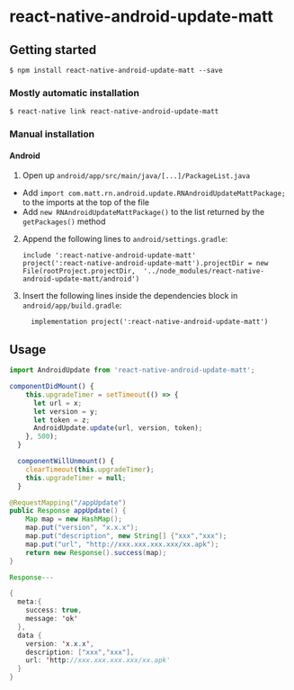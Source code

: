<!--
 * @Description: 
 * @Author: 党辉
 * @Date: 2019-12-05 11:19:38
 * @LastEditors: 党辉
 * @LastEditTime: 2019-12-07 16:37:38
 -->
# react-native-android-update-matt

## Getting started

`$ npm install react-native-android-update-matt --save`

### Mostly automatic installation

`$ react-native link react-native-android-update-matt`

### Manual installation


#### Android

1. Open up `android/app/src/main/java/[...]/PackageList.java`
  - Add `import com.matt.rn.android.update.RNAndroidUpdateMattPackage;` to the imports at the top of the file
  - Add `new RNAndroidUpdateMattPackage()` to the list returned by the `getPackages()` method
2. Append the following lines to `android/settings.gradle`:
  	```
  	include ':react-native-android-update-matt'
  	project(':react-native-android-update-matt').projectDir = new File(rootProject.projectDir, 	'../node_modules/react-native-android-update-matt/android')
  	```
3. Insert the following lines inside the dependencies block in `android/app/build.gradle`:
  	```
      implementation project(':react-native-android-update-matt')
  	```


## Usage
```javascript
import AndroidUpdate from 'react-native-android-update-matt';

componentDidMount() {
    this.upgradeTimer = setTimeout(() => {
      let url = x;
      let version = y;
      let token = z;
      AndroidUpdate.update(url, version, token);
    }, 500);
  }

  componentWillUnmount() {
    clearTimeout(this.upgradeTimer);
    this.upgradeTimer = null;
  }
```

```java server
@RequestMapping("/appUpdate")
public Response appUpdate() {
    Map map = new HashMap();
    map.put("version", "x.x.x");
    map.put("description", new String[] {"xxx","xxx");
    map.put("url", "http://xxx.xxx.xxx.xxx/xx.apk");
    return new Response().success(map);
} 

Response---

{
  meta:{
    success: true,
    message: 'ok'
  },
  data {
    version: 'x.x.x',
    description: ["xxx","xxx"],
    url: 'http://xxx.xxx.xxx.xxx/xx.apk'
  }
}

```
  